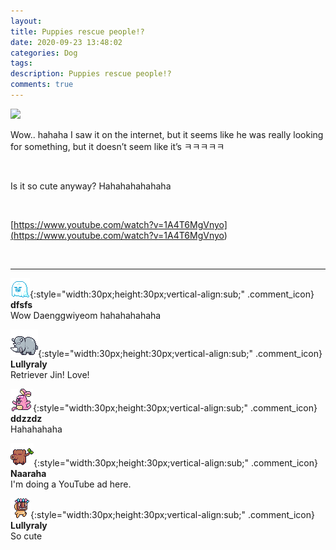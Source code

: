 ```yaml
---
layout: 
title: Puppies rescue people!?
date: 2020-09-23 13:48:02
categories: Dog
tags: 
description: Puppies rescue people!?
comments: true
---
```


![](https://blog.kakaocdn.net/dn/QHDft/btqJjGx6gqn/OAYmydyNA2NvTGz5eGdMbK/img.jpg)

Wow.. hahaha I saw it on the internet, but it seems like he was really looking for something, but it doesn’t seem like it’s ㅋㅋㅋㅋㅋ

​

Is it so cute anyway? Hahahahahahaha

​

[https://www.youtube.com/watch?v=1A4T6MgVnyo](<https://www.youtube.com/watch?v=1A4T6MgVnyo>)

​

* * *

![comment](/assets/character/ghost.png){:style="width:30px;height:30px;vertical-align:sub;" .comment_icon} **dfsfs**  
Wow Daenggwiyeom hahahahahaha   
  
![comment](/assets/character/rino.png){:style="width:30px;height:30px;vertical-align:sub;" .comment_icon} **Lullyraly**  
Retriever Jin! Love!   
  
![comment](/assets/character/bunny.png){:style="width:30px;height:30px;vertical-align:sub;" .comment_icon} **ddzzdz**  
Hahahahaha   
  
![comment](/assets/character/trunk.png){:style="width:30px;height:30px;vertical-align:sub;" .comment_icon} **Naaraha**  
I'm doing a YouTube ad here.   
  
![comment](/assets/character/mask.png){:style="width:30px;height:30px;vertical-align:sub;" .comment_icon} **Lullyraly**  
So cute   
  

